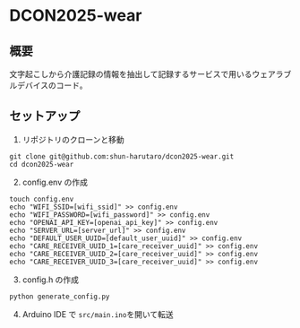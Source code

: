 # DCON2025-wear
## 概要
文字起こしから介護記録の情報を抽出して記録するサービスで用いるウェアラブルデバイスのコード。

## セットアップ
1. リポジトリのクローンと移動
```
git clone git@github.com:shun-harutaro/dcon2025-wear.git
cd dcon2025-wear
```
2. config.env の作成
```
touch config.env
echo "WIFI_SSID=[wifi_ssid]" >> config.env
echo "WIFI_PASSWORD=[wifi_password]" >> config.env
echo "OPENAI_API_KEY=[openai_api_key]" >> config.env
echo "SERVER_URL=[server_url]" >> config.env
echo "DEFAULT_USER_UUID=[default_user_uuid]" >> config.env
echo "CARE_RECEIVER_UUID_1=[care_receiver_uuid]" >> config.env
echo "CARE_RECEIVER_UUID_2=[care_receiver_uuid]" >> config.env
echo "CARE_RECEIVER_UUID_3=[care_receiver_uuid]" >> config.env
```
3. config.h の作成
```
python generate_config.py
```
4. Arduino IDE で `src/main.ino`を開いて転送
